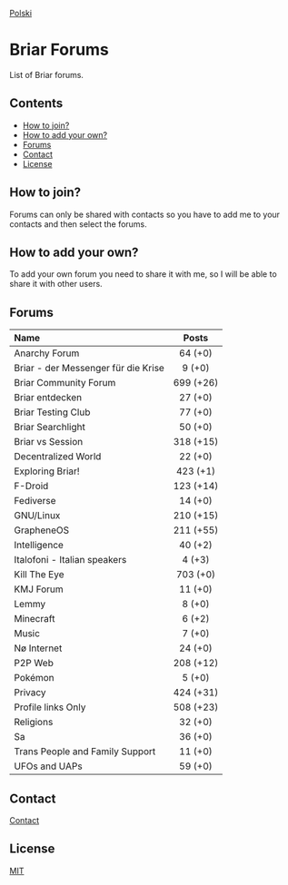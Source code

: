 [Polski](README.pl.md)

# Briar Forums

List of Briar forums.

## Contents

* [How to join?](#how-to-join)
* [How to add your own?](#how-to-add-your-own)
* [Forums](#forums)
* [Contact](#contact)
* [License](#license)

## How to join?

Forums can only be shared with contacts so you have to add me to your contacts and then select the forums.

## How to add your own?

To add your own forum you need to share it with me, so I will be able to share it with other users.

## Forums

| Name                                | Posts     |
| :---------------------------------- | :-------: |
| Anarchy Forum                       | 64 (+0)   |
| Briar - der Messenger für die Krise | 9 (+0)    |
| Briar Community Forum               | 699 (+26) |
| Briar entdecken                     | 27 (+0)   |
| Briar Testing Club                  | 77 (+0)   |
| Briar Searchlight                   | 50 (+0)   |
| Briar vs Session                    | 318 (+15) |
| Decentralized World                 | 22 (+0)   |
| Exploring Briar!                    | 423 (+1)  |
| F-Droid                             | 123 (+14) |
| Fediverse                           | 14 (+0)   |
| GNU/Linux                           | 210 (+15) |
| GrapheneOS                          | 211 (+55) |
| Intelligence                        | 40 (+2)   |
| Italofoni - Italian speakers        | 4 (+3)    |
| Kill The Eye                        | 703 (+0)  |
| KMJ Forum                           | 11 (+0)   |
| Lemmy                               | 8 (+0)    |
| Minecraft                           | 6 (+2)    |
| Music                               | 7 (+0)    |
| Nø Internet                         | 24 (+0)   |
| P2P Web                             | 208 (+12) |
| Pokémon                             | 5 (+0)    |
| Privacy                             | 424 (+31) |
| Profile links Only                  | 508 (+23) |
| Religions                           | 32 (+0)   |
| Sa                                  | 36 (+0)   |
| Trans People and Family Support     | 11 (+0)   |
| UFOs and UAPs                       | 59 (+0)   |

## Contact

[Contact](https://codeberg.org/PandaCoderPL/PandaCoderPL#contact)

## License

[MIT](LICENSE)
